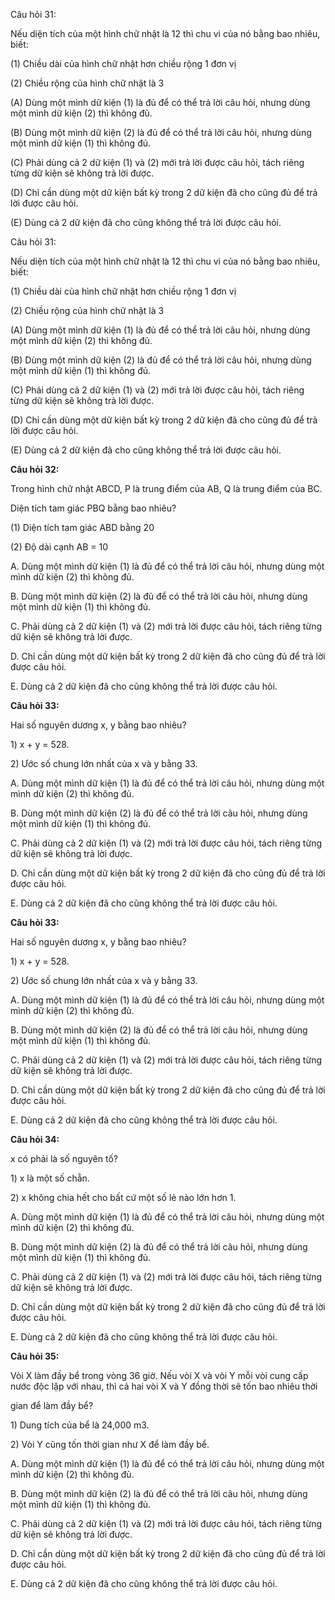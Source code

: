 Câu hỏi 31:

Nếu diện tích của một hình chữ nhật là 12 thì chu vi của nó bằng bao nhiêu, biết:

\(1\) Chiều dài của hình chữ nhật hơn chiều rộng 1 đơn vị

\(2\) Chiều rộng của hình chữ nhật là 3

\(A\) Dùng một mình dữ kiện \(1\) là đủ để có thể trả lời câu hỏi, nhưng dùng một mình dữ kiện \(2\) thì không đủ.

\(B\) Dùng một mình dữ kiện \(2\) là đủ để có thể trả lời câu hỏi, nhưng dùng một mình dữ kiện \(1\) thì không đủ.

\(C\) Phải dùng cả 2 dữ kiện \(1\) và \(2\) mới trả lời được câu hỏi, tách riêng từng dữ kiện sẽ không trả lời được.

\(D\) Chỉ cần dùng một dữ kiện bất kỳ trong 2 dữ kiện đã cho cũng đủ để trả lời được câu hỏi.

\(E\) Dùng cả 2 dữ kiện đã cho cũng không thể trả lời được câu hỏi.

Câu hỏi 31:

Nếu diện tích của một hình chữ nhật là 12 thì chu vi của nó bằng bao nhiêu, biết:

\(1\) Chiều dài của hình chữ nhật hơn chiều rộng 1 đơn vị

\(2\) Chiều rộng của hình chữ nhật là 3

\(A\) Dùng một mình dữ kiện \(1\) là đủ để có thể trả lời câu hỏi, nhưng dùng một mình dữ kiện \(2\) thì không đủ.

\(B\) Dùng một mình dữ kiện \(2\) là đủ để có thể trả lời câu hỏi, nhưng dùng một mình dữ kiện \(1\) thì không đủ.

\(C\) Phải dùng cả 2 dữ kiện \(1\) và \(2\) mới trả lời được câu hỏi, tách riêng từng dữ kiện sẽ không trả lời được.

\(D\) Chỉ cần dùng một dữ kiện bất kỳ trong 2 dữ kiện đã cho cũng đủ để trả lời được câu hỏi.

\(E\) Dùng cả 2 dữ kiện đã cho cũng không thể trả lời được câu hỏi.

**Câu hỏi 32:**

Trong hình chữ nhật ABCD, P là trung điểm của AB, Q là trung điểm của BC.

Diện tích tam giác PBQ bằng bao nhiêu?

\(1\) Diện tích tam giác ABD bằng 20

\(2\) Độ dài cạnh AB = 10

A. Dùng một mình dữ kiện \(1\) là đủ để có thể trả lời câu hỏi, nhưng dùng một mình dữ kiện \(2\) thì không đủ.

B. Dùng một mình dữ kiện \(2\) là đủ để có thể trả lời câu hỏi, nhưng dùng một mình dữ kiện \(1\) thì không đủ.

C. Phải dùng cả 2 dữ kiện \(1\) và \(2\) mới trả lời được câu hỏi, tách riêng từng dữ kiện sẽ không trả lời được.

D. Chỉ cần dùng một dữ kiện bất kỳ trong 2 dữ kiện đã cho cũng đủ để trả lời được câu hỏi.

E. Dùng cả 2 dữ kiện đã cho cũng không thể trả lời được câu hỏi.

**Câu hỏi 33:**

Hai số nguyên dương x, y bằng bao nhiêu?

1\) x + y = 528.

2\) Ước số chung lớn nhất của x và y bằng 33.

A. Dùng một mình dữ kiện \(1\) là đủ để có thể trả lời câu hỏi, nhưng dùng một mình dữ kiện \(2\) thì không đủ.

B. Dùng một mình dữ kiện \(2\) là đủ để có thể trả lời câu hỏi, nhưng dùng một mình dữ kiện \(1\) thì không đủ.

C. Phải dùng cả 2 dữ kiện \(1\) và \(2\) mới trả lời được câu hỏi, tách riêng từng dữ kiện sẽ không trả lời được.

D. Chỉ cần dùng một dữ kiện bất kỳ trong 2 dữ kiện đã cho cũng đủ để trả lời được câu hỏi.

E. Dùng cả 2 dữ kiện đã cho cũng không thể trả lời được câu hỏi.

**Câu hỏi 33:**

Hai số nguyên dương x, y bằng bao nhiêu?

1\) x + y = 528.

2\) Ước số chung lớn nhất của x và y bằng 33.

A. Dùng một mình dữ kiện \(1\) là đủ để có thể trả lời câu hỏi, nhưng dùng một mình dữ kiện \(2\) thì không đủ.

B. Dùng một mình dữ kiện \(2\) là đủ để có thể trả lời câu hỏi, nhưng dùng một mình dữ kiện \(1\) thì không đủ.

C. Phải dùng cả 2 dữ kiện \(1\) và \(2\) mới trả lời được câu hỏi, tách riêng từng dữ kiện sẽ không trả lời được.

D. Chỉ cần dùng một dữ kiện bất kỳ trong 2 dữ kiện đã cho cũng đủ để trả lời được câu hỏi.

E. Dùng cả 2 dữ kiện đã cho cũng không thể trả lời được câu hỏi.

**Câu hỏi 34:**

x có phải là số nguyên tố?

1\) x là một số chẵn.

2\) x không chia hết cho bất cứ một số lẻ nào lớn hơn 1.

A. Dùng một mình dữ kiện \(1\) là đủ để có thể trả lời câu hỏi, nhưng dùng một mình dữ kiện \(2\) thì không đủ.

B. Dùng một mình dữ kiện \(2\) là đủ để có thể trả lời câu hỏi, nhưng dùng một mình dữ kiện \(1\) thì không đủ.

C. Phải dùng cả 2 dữ kiện \(1\) và \(2\) mới trả lời được câu hỏi, tách riêng từng dữ kiện sẽ không trả lời được.

D. Chỉ cần dùng một dữ kiện bất kỳ trong 2 dữ kiện đã cho cũng đủ để trả lời được câu hỏi.

E. Dùng cả 2 dữ kiện đã cho cũng không thể trả lời được câu hỏi.

**Câu hỏi 35:**

Vòi X làm đầy bể trong vòng 36 giờ. Nếu vòi X và vòi Y mỗi vòi cung cấp nước độc lập với nhau, thì cả hai vòi X và Y đồng thời sẽ tốn bao nhiêu thời

gian để làm đầy bể?

1\) Dung tích của bể là 24,000 m3.

2\) Vòi Y cũng tốn thời gian như X để làm đầy bể.

A. Dùng một mình dữ kiện \(1\) là đủ để có thể trả lời câu hỏi, nhưng dùng một mình dữ kiện \(2\) thì không đủ.

B. Dùng một mình dữ kiện \(2\) là đủ để có thể trả lời câu hỏi, nhưng dùng một mình dữ kiện \(1\) thì không đủ.

C. Phải dùng cả 2 dữ kiện \(1\) và \(2\) mới trả lời được câu hỏi, tách riêng từng dữ kiện sẽ không trả lời được.

D. Chỉ cần dùng một dữ kiện bất kỳ trong 2 dữ kiện đã cho cũng đủ để trả lời được câu hỏi.

E. Dùng cả 2 dữ kiện đã cho cũng không thể trả lời được câu hỏi.



